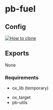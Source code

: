 # pb-fuel

## Config
[![How to clone](https://i.imgur.com/ZTCtXzA.png)](https://streamable.com/rbnh2a)
## Exports
None

### Requirements

+ ox_lib (temporary)
* ox_target
* pb-utils